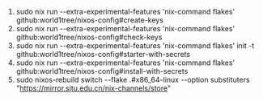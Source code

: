 1. sudo nix run --extra-experimental-features 'nix-command flakes' github:world1tree/nixos-config#create-keys
2. sudo nix run --extra-experimental-features 'nix-command flakes' github:world1tree/nixos-config#check-keys
3. sudo nix run --extra-experimental-features 'nix-command flakes' init -t github:world1tree/nixos-config#starter-with-secrets
4. sudo nix run --extra-experimental-features 'nix-command flakes' github:world1tree/nixos-config#install-with-secrets
5. sudo nixos-rebuild switch --flake .#x86_64-linux --option substituters "https://mirror.sjtu.edu.cn/nix-channels/store"
